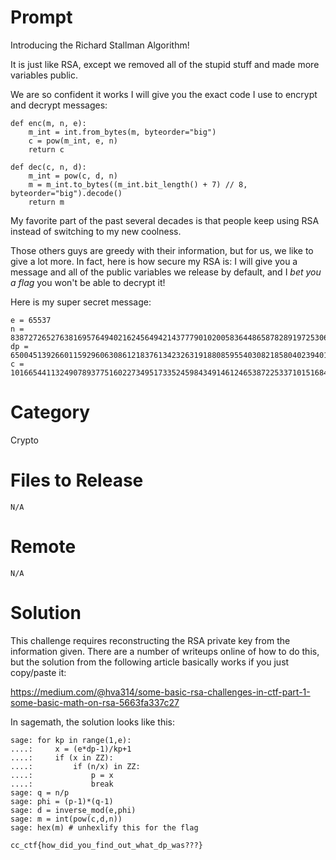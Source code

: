 # Prompt

Introducing the Richard Stallman Algorithm! 

It is just like RSA, except we removed all of the stupid stuff and made more variables public.

We are so confident it works I will give you the exact code I use to encrypt and decrypt messages:

```
def enc(m, n, e):
    m_int = int.from_bytes(m, byteorder="big")
    c = pow(m_int, e, n)
    return c

def dec(c, n, d):
    m_int = pow(c, d, n)
    m = m_int.to_bytes((m_int.bit_length() + 7) // 8, byteorder="big").decode()
    return m

```

My favorite part of the past several decades is that people keep using RSA instead of switching to my new coolness.

Those others guys are greedy with their information, but for us, we like to give a lot more. In fact, here is how secure my RSA is: I will give you a message and all of the public variables we release by default, and I *bet you a flag* you won't be able to decrypt it!

Here is my super secret message:

```
e = 65537
n = 8387272652763816957649402162456494214377790102005836448658782891972530669784768122262760686135715400089454301201598707218766276369357291935087715344530529
dp = 6500451392660115929606308612183761342326319188085955403082185804023940135089199459
c = 1016654411324907893775160227349517335245984349146124653872253371015168464826587683923434999763187025960510085106796775235685315008051501028220634874688625
```

# Category 

Crypto 

# Files to Release

```
N/A
```

# Remote 

`N/A`

# Solution

This challenge requires reconstructing the RSA private key from the information given. There are a number of writeups online of how to do this, but the solution from the following article basically works if you just copy/paste it: 

https://medium.com/@hva314/some-basic-rsa-challenges-in-ctf-part-1-some-basic-math-on-rsa-5663fa337c27

In sagemath, the solution looks like this:

```
sage: for kp in range(1,e):
....:     x = (e*dp-1)/kp+1
....:     if (x in ZZ):
....:         if (n/x) in ZZ:
....:             p = x
....:             break
sage: q = n/p
sage: phi = (p-1)*(q-1)
sage: d = inverse_mod(e,phi)
sage: m = int(pow(c,d,n))
sage: hex(m) # unhexlify this for the flag
```

`cc_ctf{how_did_you_find_out_what_dp_was???}`
